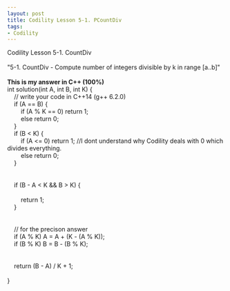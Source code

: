 ```yaml
---
layout: post
title: Codility Lesson 5-1. PCountDiv
tags:
- Codility
---
```

 Codility Lesson 5-1. CountDiv
<br/><br/>
"5-1. CountDiv - Compute number of integers divisible by k in range [a..b]"
<br/><br/> 
**This is my answer in C++ (100%)**
<br/> int solution(int A, int B, int K) {
<br/>&nbsp; &nbsp;     // write your code in C++14 (g++ 6.2.0)
<br/>&nbsp; &nbsp;     if (A == B) {
<br/>&nbsp; &nbsp; &nbsp; &nbsp;         if (A % K == 0) return 1;
<br/>&nbsp; &nbsp; &nbsp; &nbsp;         else return 0;
<br/>&nbsp; &nbsp;     }
<br/>&nbsp; &nbsp;     if (B < K) {
<br/>&nbsp; &nbsp; &nbsp; &nbsp;         if (A <= 0) return 1; //I dont understand why Codility deals with 0 which divides everything.
<br/>&nbsp; &nbsp; &nbsp; &nbsp;         else return 0;
<br/>&nbsp; &nbsp;     }
<br/>&nbsp; &nbsp;     
<br/>&nbsp; &nbsp;     if (B - A < K && B > K) {        
<br/>&nbsp; &nbsp; &nbsp; &nbsp;         return 1;
<br/>&nbsp; &nbsp;     }
<br/>&nbsp; &nbsp;     
<br/>&nbsp; &nbsp;     // for the precison answer
<br/>&nbsp; &nbsp;     if (A % K) A = A + (K - (A % K));
<br/>&nbsp; &nbsp;     if (B % K) B = B - (B % K);
<br/>&nbsp; &nbsp;     
<br/>&nbsp; &nbsp;     return (B - A) / K + 1;         
<br/> } 